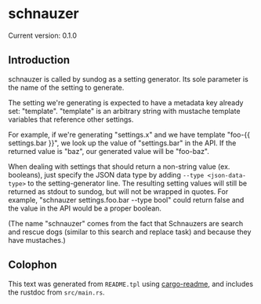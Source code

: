 # schnauzer

Current version: 0.1.0

## Introduction

schnauzer is called by sundog as a setting generator.
Its sole parameter is the name of the setting to generate.

The setting we're generating is expected to have a metadata key already set: "template".
"template" is an arbitrary string with mustache template variables that reference other settings.

For example, if we're generating "settings.x" and we have template "foo-{{ settings.bar }}", we look up the value of "settings.bar" in the API.
If the returned value is "baz", our generated value will be "foo-baz".

When dealing with settings that should return a non-string value (ex. booleans), just specify the JSON data type by adding `--type <json-data-type>` to the setting-generator line.
The resulting setting values will still be returned as stdout to sundog, but will not be wrapped in quotes.
For example, "schnauzer settings.foo.bar --type bool" could return false and the value in the API would be a proper boolean.

(The name "schnauzer" comes from the fact that Schnauzers are search and rescue dogs (similar to this search and replace task) and because they have mustaches.)

## Colophon

This text was generated from `README.tpl` using [cargo-readme](https://crates.io/crates/cargo-readme), and includes the rustdoc from `src/main.rs`.